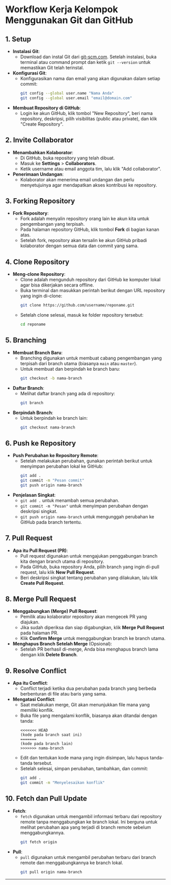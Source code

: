 
# Workflow Kerja Kelompok Menggunakan Git dan GitHub

## 1. Setup
- **Instalasi Git**:
  - Download dan instal Git dari [git-scm.com](https://git-scm.com/downloads). Setelah instalasi, buka terminal atau command prompt dan ketik `git --version` untuk memastikan Git telah terinstal.
- **Konfigurasi Git**:
  - Konfigurasikan nama dan email yang akan digunakan dalam setiap commit:
    ```bash
    git config --global user.name "Nama Anda"
    git config --global user.email "email@domain.com"
    ```
- **Membuat Repository di GitHub**:
  - Login ke akun GitHub, klik tombol "New Repository", beri nama repository, deskripsi, pilih visibilitas (public atau private), dan klik "Create Repository".

## 2. Invite Collaborator
- **Menambahkan Kolaborator**:
  - Di GitHub, buka repository yang telah dibuat.
  - Masuk ke **Settings** > **Collaborators**.
  - Ketik username atau email anggota tim, lalu klik "Add collaborator".
- **Penerimaan Undangan**:
  - Kolaborator akan menerima email undangan dan perlu menyetujuinya agar mendapatkan akses kontribusi ke repository.

## 3. Forking Repository
- **Fork Repository**:
  - Fork adalah menyalin repository orang lain ke akun kita untuk pengembangan yang terpisah.
  - Pada halaman repository GitHub, klik tombol **Fork** di bagian kanan atas.
  - Setelah fork, repository akan tersalin ke akun GitHub pribadi kolaborator dengan semua data dan commit yang sama.

## 4. Clone Repository
- **Meng-clone Repository**:
  - Clone adalah mengunduh repository dari GitHub ke komputer lokal agar bisa dikerjakan secara offline.
  - Buka terminal dan masukkan perintah berikut dengan URL repository yang ingin di-clone:
    ```bash
    git clone https://github.com/username/reponame.git
    ```
  - Setelah clone selesai, masuk ke folder repository tersebut:
    ```bash
    cd reponame
    ```

## 5. Branching
- **Membuat Branch Baru**:
  - Branching digunakan untuk membuat cabang pengembangan yang terpisah dari branch utama (biasanya `main` atau `master`).
  - Untuk membuat dan berpindah ke branch baru:
    ```bash
    git checkout -b nama-branch
    ```
- **Daftar Branch**:
  - Melihat daftar branch yang ada di repository:
    ```bash
    git branch
    ```
- **Berpindah Branch**:
  - Untuk berpindah ke branch lain:
    ```bash
    git checkout nama-branch
    ```

## 6. Push ke Repository
- **Push Perubahan ke Repository Remote**:
  - Setelah melakukan perubahan, gunakan perintah berikut untuk menyimpan perubahan lokal ke GitHub:
    ```bash
    git add .
    git commit -m "Pesan commit"
    git push origin nama-branch
    ```
- **Penjelasan Singkat**:
  - `git add .` untuk menambah semua perubahan.
  - `git commit -m "Pesan"` untuk menyimpan perubahan dengan deskripsi singkat.
  - `git push origin nama-branch` untuk mengunggah perubahan ke GitHub pada branch tertentu.

## 7. Pull Request
- **Apa itu Pull Request (PR)**:
  - Pull request digunakan untuk mengajukan penggabungan branch kita dengan branch utama di repository.
  - Pada GitHub, buka repository Anda, pilih branch yang ingin di-pull request, lalu klik **New Pull Request**.
  - Beri deskripsi singkat tentang perubahan yang dilakukan, lalu klik **Create Pull Request**.

## 8. Merge Pull Request
- **Menggabungkan (Merge) Pull Request**:
  - Pemilik atau kolaborator repository akan mengecek PR yang diajukan.
  - Jika sudah diperiksa dan siap digabungkan, klik **Merge Pull Request** pada halaman PR.
  - Klik **Confirm Merge** untuk menggabungkan branch ke branch utama.
- **Menghapus Branch Setelah Merge** (Opsional):
  - Setelah PR berhasil di-merge, Anda bisa menghapus branch lama dengan klik **Delete Branch**.

## 9. Resolve Conflict
- **Apa itu Conflict**:
  - Conflict terjadi ketika dua perubahan pada branch yang berbeda berbenturan di file atau baris yang sama.
- **Mengatasi Conflict**:
  - Saat melakukan merge, Git akan menunjukkan file mana yang memiliki konflik.
  - Buka file yang mengalami konflik, biasanya akan ditandai dengan tanda:
    ```
    <<<<<<< HEAD
    (kode pada branch saat ini)
    =======
    (kode pada branch lain)
    >>>>>>> nama-branch
    ```
  - Edit dan tentukan kode mana yang ingin disimpan, lalu hapus tanda-tanda tersebut.
  - Setelah selesai, simpan perubahan, tambahkan, dan commit:
    ```bash
    git add .
    git commit -m "Menyelesaikan konflik"
    ```

## 10. Fetch dan Pull Update
- **Fetch**:
  - `fetch` digunakan untuk mengambil informasi terbaru dari repository remote tanpa menggabungkan ke branch lokal. Ini berguna untuk melihat perubahan apa yang terjadi di branch remote sebelum menggabungkannya.
    ```bash
    git fetch origin
    ```
- **Pull**:
  - `pull` digunakan untuk mengambil perubahan terbaru dari branch remote dan menggabungkannya ke branch lokal.
    ```bash
    git pull origin nama-branch
    ```

---
